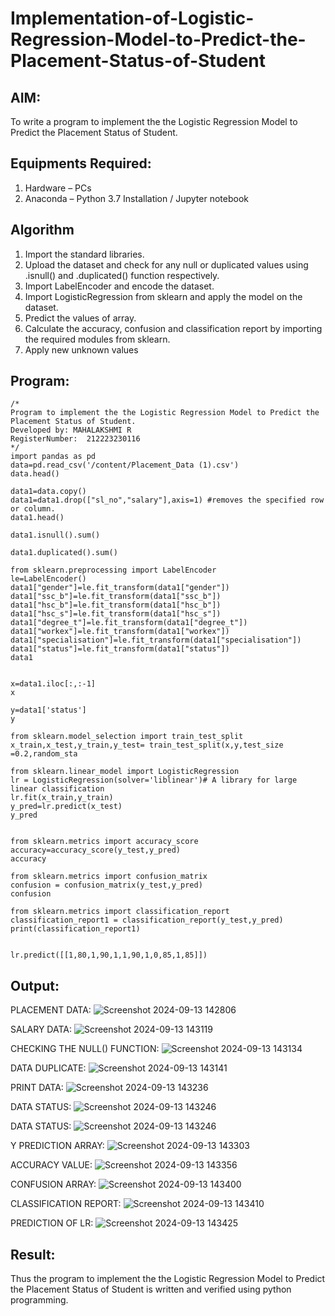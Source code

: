 # Implementation-of-Logistic-Regression-Model-to-Predict-the-Placement-Status-of-Student

## AIM:
To write a program to implement the the Logistic Regression Model to Predict the Placement Status of Student.

## Equipments Required:
1. Hardware – PCs
2. Anaconda – Python 3.7 Installation / Jupyter notebook

## Algorithm
1. Import the standard libraries.
2. Upload the dataset and check for any null or duplicated values using .isnull() and .duplicated() function respectively. 
3. Import LabelEncoder and encode the dataset.
4. Import LogisticRegression from sklearn and apply the model on the dataset.
5. Predict the values of array.
6. Calculate the accuracy, confusion and classification report by importing the required modules from sklearn.
7. Apply new unknown values

## Program:
```
/*
Program to implement the the Logistic Regression Model to Predict the Placement Status of Student.
Developed by: MAHALAKSHMI R
RegisterNumber:  212223230116
*/
import pandas as pd
data=pd.read_csv('/content/Placement_Data (1).csv')
data.head()

data1=data.copy()
data1=data1.drop(["sl_no","salary"],axis=1) #removes the specified row or column.
data1.head()

data1.isnull().sum()

data1.duplicated().sum()

from sklearn.preprocessing import LabelEncoder
le=LabelEncoder()
data1["gender"]=le.fit_transform(data1["gender"])
data1["ssc_b"]=le.fit_transform(data1["ssc_b"])
data1["hsc_b"]=le.fit_transform(data1["hsc_b"])
data1["hsc_s"]=le.fit_transform(data1["hsc_s"])
data1["degree_t"]=le.fit_transform(data1["degree_t"])
data1["workex"]=le.fit_transform(data1["workex"])
data1["specialisation"]=le.fit_transform(data1["specialisation"])
data1["status"]=le.fit_transform(data1["status"])
data1


x=data1.iloc[:,:-1]
x

y=data1['status']
y

from sklearn.model_selection import train_test_split
x_train,x_test,y_train,y_test= train_test_split(x,y,test_size =0.2,random_sta

from sklearn.linear_model import LogisticRegression
lr = LogisticRegression(solver='liblinear')# A library for large linear classification
lr.fit(x_train,y_train)
y_pred=lr.predict(x_test)
y_pred


from sklearn.metrics import accuracy_score
accuracy=accuracy_score(y_test,y_pred)
accuracy

from sklearn.metrics import confusion_matrix
confusion = confusion_matrix(y_test,y_pred)
confusion

from sklearn.metrics import classification_report
classification_report1 = classification_report(y_test,y_pred)
print(classification_report1)


lr.predict([[1,80,1,90,1,1,90,1,0,85,1,85]])
```

## Output:
PLACEMENT DATA:
![Screenshot 2024-09-13 142806](https://github.com/user-attachments/assets/b11efb6f-e450-405e-ac1f-da56f103110f)


SALARY DATA:
![Screenshot 2024-09-13 143119](https://github.com/user-attachments/assets/c493e531-ea8e-4358-8764-b562bcfcdafb)


CHECKING THE NULL() FUNCTION:
![Screenshot 2024-09-13 143134](https://github.com/user-attachments/assets/00592eb5-c564-47e3-9596-01d8b7268026)


DATA DUPLICATE:
![Screenshot 2024-09-13 143141](https://github.com/user-attachments/assets/423d4d97-f630-4efa-84f3-5884c3306221)


PRINT DATA:
![Screenshot 2024-09-13 143236](https://github.com/user-attachments/assets/12abc52b-a6b2-4663-992b-2451935d4dba)


DATA STATUS:
![Screenshot 2024-09-13 143246](https://github.com/user-attachments/assets/041463e6-5168-490b-bbb3-a40828f67610)


DATA STATUS:
![Screenshot 2024-09-13 143246](https://github.com/user-attachments/assets/0a22d0be-6050-4981-9b59-a5a615614992)


Y PREDICTION ARRAY:
![Screenshot 2024-09-13 143303](https://github.com/user-attachments/assets/758558fa-33d3-471e-8777-138ece93d804)


ACCURACY VALUE:
![Screenshot 2024-09-13 143356](https://github.com/user-attachments/assets/0f617052-241c-471a-b8dc-2bda50f8d076)


CONFUSION ARRAY:
![Screenshot 2024-09-13 143400](https://github.com/user-attachments/assets/bd3ea8a9-ab25-4414-b211-75d7ce3c3f61)


CLASSIFICATION REPORT:
![Screenshot 2024-09-13 143410](https://github.com/user-attachments/assets/fe94576f-d034-4835-b5bb-9fb6a7913dc3)


PREDICTION OF LR:
![Screenshot 2024-09-13 143425](https://github.com/user-attachments/assets/89d5d680-4d08-49e4-95e3-39c269f1d3c6)


## Result:
Thus the program to implement the the Logistic Regression Model to Predict the Placement Status of Student is written and verified using python programming.
